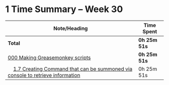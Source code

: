 # 1 Time Summary – Week 30

|Note/Heading|Time Spent|
|------------|----------|
|**Total**|**0h 25m 51s**|
|[000 Making Greasemonkey scripts](../../../../../../lan/topics/tooling/web/entries/2025/000%20Making%20Greasemonkey%20scripts.md)|**0h 25m 51s**|
|    [1.7 Creating Command that can be summoned via console to retrieve information](../../../../../../lan/topics/tooling/web/entries/2025/000%20Making%20Greasemonkey%20scripts.md#17-creating-command-that-can-be-summoned-via-console-to-retrieve-information)|0h 25m 51s|

